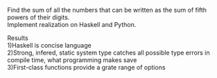 Find the sum of all the numbers that can be written as the sum of fifth powers of their digits.<br>
Implement realization on Haskell and Python.<br>

Results<br>
1)Haskell is concise language<br>
2)Strong, infered, static system type catches all possible type errors in compile time, what programming makes save<br>
3)First-class functions provide a grate range of options<br>
